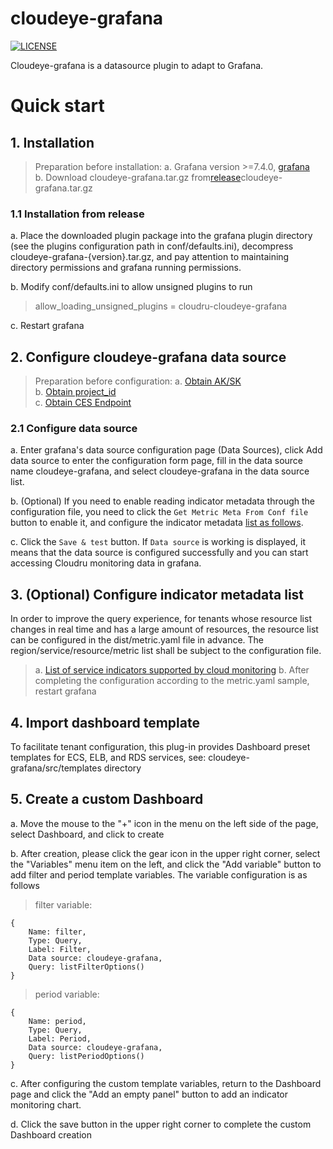 # cloudeye-grafana
[![LICENSE](https://img.shields.io/badge/license-Apache%202-blue.svg)](https://github.com/huaweicloud/cloudeye-grafana/blob/master/LICENSE)

Сloudeye-grafana is a datasource plugin to adapt to Grafana.

# Quick start

## 1. Installation
> Preparation before installation:
> a. Grafana version >=7.4.0, [grafana](https://grafana.com/grafana/download)  
> b. Download cloudeye-grafana.tar.gz from[release](https://github.com/huaweicloud/cloudeye-grafana/releases)cloudeye-grafana.tar.gz

### 1.1 Installation from release
a. Place the downloaded plugin package into the grafana plugin directory (see the plugins configuration path in conf/defaults.ini),
decompress cloudeye-grafana-{version}.tar.gz, and pay attention to maintaining directory permissions and grafana running permissions.
  
b. Modify conf/defaults.ini to allow unsigned plugins to run 
> allow_loading_unsigned_plugins = cloudru-cloudeye-grafana  
   
c. Restart grafana

## 2. Configure cloudeye-grafana data source
> Preparation before configuration: 
> a. [Obtain AK/SK](https://support.hc.sbercloud.ru/devg/apisign/api-sign-provide-aksk.html)  
> b. [Obtain project_id](https://support.hc.sbercloud.ru/devg/apisign/api-sign-provide-proid.html)  
> c. [Obtain CES Endpoint](https://support.hc.sbercloud.ru/endpoint/index.html)

### 2.1 Configure data source
a. Enter grafana's data source configuration page (Data Sources), click Add data source to enter the configuration form page,
fill in the data source name cloudeye-grafana, and select cloudeye-grafana in the data source list.

b. (Optional) If you need to enable reading indicator metadata through the configuration file, you need to click
the `Get Metric Meta From Conf file` button to enable it, and configure the indicator metadata [list as follows](#metrics).

c. Click the `Save & test` button. If `Data source` is working is displayed, it means that the data source is configured successfully and you can start accessing Cloudru monitoring data in grafana.


<a name="metrics"></a>
## 3. (Optional) Configure indicator metadata list
In order to improve the query experience, for tenants whose resource list changes in real time and has a large amount of resources,
the resource list can be configured in the dist/metric.yaml file in advance. The region/service/resource/metric list shall be subject to the configuration file.  
> a. [List of service indicators supported by cloud monitoring](https://support.hc.sbercloud.ru/usermanual/ces/en-us_topic_0202622212.html)
> b. After completing the configuration according to the metric.yaml sample, restart grafana
    
## 4. Import dashboard template
To facilitate tenant configuration, this plug-in provides Dashboard preset templates for ECS, ELB, and RDS services, see: cloudeye-grafana/src/templates directory

## 5. Create a custom Dashboard
a.  Move the mouse to the "+" icon in the menu on the left side of the page, select Dashboard, and click to create

b. After creation, please click the gear icon in the upper right corner, select the "Variables" menu item on the left, 
and click the "Add variable" button to add filter and period template variables. The variable configuration is as follows
> filter variable:
```
{
    Name: filter,
    Type: Query,
    Label: Filter,
    Data source: cloudeye-grafana,
    Query: listFilterOptions()
}
```

> period variable:
```
{
    Name: period,
    Type: Query,
    Label: Period,
    Data source: cloudeye-grafana,
    Query: listPeriodOptions()
}
```

c. After configuring the custom template variables, return to the Dashboard page and click the "Add an empty panel" button to add an indicator monitoring chart.

d. Click the save button in the upper right corner to complete the custom Dashboard creation
